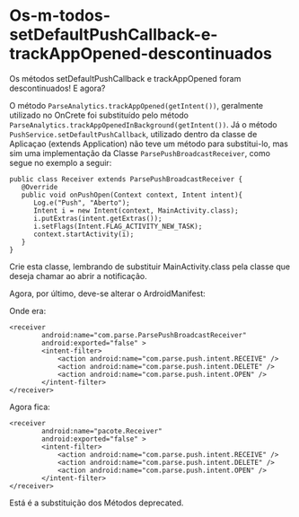 Os-m-todos-setDefaultPushCallback-e-trackAppOpened-descontinuados
=================================================================

Os métodos setDefaultPushCallback e trackAppOpened foram descontinuados! E agora? 

O método `ParseAnalytics.trackAppOpened(getIntent())`, geralmente utilizado no OnCrete foi substituído pelo método `ParseAnalytics.trackAppOpenedInBackground(getIntent())`. Já o método `PushService.setDefaultPushCallback`, utilizado dentro da classe de Aplicaçao (extends Application) não teve um método para substitui-lo, mas sim uma implementação da Classe `ParsePushBroadcastReceiver`, como segue no exemplo a seguir:

    public class Receiver extends ParsePushBroadcastReceiver {
       @Override
       public void onPushOpen(Context context, Intent intent){
          Log.e("Push", "Aberto");
          Intent i = new Intent(context, MainActivity.class);
          i.putExtras(intent.getExtras());
          i.setFlags(Intent.FLAG_ACTIVITY_NEW_TASK);
          context.startActivity(i);
       }
    }
Crie esta classe, lembrando de substituir MainActivity.class pela classe que deseja chamar ao abrir a notificação.

Agora, por último, deve-se alterar o ArdroidManifest:

Onde era:

    <receiver
            android:name="com.parse.ParsePushBroadcastReceiver"
            android:exported="false" >
            <intent-filter>
                <action android:name="com.parse.push.intent.RECEIVE" />
                <action android:name="com.parse.push.intent.DELETE" />
                <action android:name="com.parse.push.intent.OPEN" />
            </intent-filter>
    </receiver>
Agora fica:

    <receiver
            android:name="pacote.Receiver"
            android:exported="false" >
            <intent-filter>
                <action android:name="com.parse.push.intent.RECEIVE" />
                <action android:name="com.parse.push.intent.DELETE" />
                <action android:name="com.parse.push.intent.OPEN" />
            </intent-filter>
    </receiver>
Está é a substituição dos Métodos deprecated.

